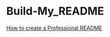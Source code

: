 # Build-My_README

[How to create a Professional README](https://coding-boot-camp.github.io/full-stack/github/professional-readme-guide)
